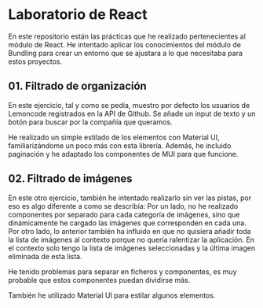 # Laboratorio de React

En este repositorio están las prácticas que he realizado pertenecientes al módulo de React.
He intentado aplicar los conocimientos del módulo de Bundling para crear un entorno que se ajustara a lo que necesitaba para estos proyectos.

## 01. Filtrado de organización

En este ejercicio, tal y como se pedía, muestro por defecto los usuarios de Lemoncode registrados en la API de Github. Se añade un input de texto y un botón para buscar por la compañía que queramos.

He realizado un simple estilado de los elementos con Material UI, familiarizándome un poco más con esta librería.
Además, he incluido paginación y he adaptado los componentes de MUI para que funcione.

## 02. Filtrado de imágenes

En este otro ejercicio, también he intentado realizarlo sin ver las pistas, por eso es algo diferente a como se describía:
Por un lado, no he realizado componentes por separado para cada categoría de imágenes, sino que dinámicamente he cargado las imágenes que corresponden en cada una.
Por otro lado, lo anterior también ha influido en que no quisiera añadir toda la lista de imágenes al contexto porque no quería ralentizar la aplicación. En el contexto solo tengo la lista de imágenes seleccionadas y la última imagen eliminada de esta lista.

He tenido problemas para separar en ficheros y componentes, es muy probable que estos componentes puedan dividirse más.

También he utilizado Material UI para estilar algunos elementos.
